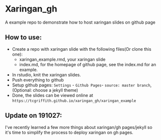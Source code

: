 # Xaringan_gh

A example repo to demonstrate how to host xaringan slides on github page


## How to use:

- Create a repo with xaringan slide with the following files(Or clone this one):
    - xaringan_example.rmd, your xaringan slide
    - index.md, for the homepage of github page, see the index.md for an example.
- In rstudio, knit the xaringan slides.
- Push everything to github
- Setup github pages: `Settings` - `Github Pages`- `source: master branch`, (Optional: choose a jekyll theme)
- Done, the slides can be viewed online at `https://tcgriffith.github.io/xaringan_gh/xaringan_example`




## Update on 191027:

I've recently learned a few more things about xaringan/gh pages/jekyll so it's time to simplify the process to deploy xaringan on gh pages.